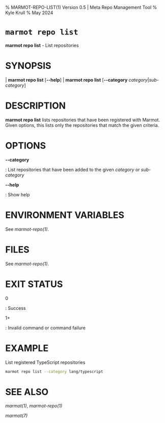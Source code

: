 % MARMOT-REPO-LIST(1) Version 0.5 | Meta Repo Management Tool
% Kyle Krull
% May 2024

# `marmot repo list`

**marmot repo list** - List repositories

# SYNOPSIS

| **marmot repo list** [**\-\-help**]
| **marmot repo list** [**\-\-category** *category*|*sub-category*]

# DESCRIPTION

**marmot repo list** lists repositories that have been registered with Marmot. Given options, this
lists only the repositories that match the given criteria.

# OPTIONS

**\-\-category**

: List repositories that have been added to the given *category* or *sub-category*

**-\-help**

: Show help

# ENVIRONMENT VARIABLES

See *marmot-repo(1)*.

# FILES

See *marmot-repo(1)*.

# EXIT STATUS

0

: Success

1+

: Invalid command or command failure

# EXAMPLE

List registered TypeScript repositories

```sh
marmot repo list --category lang/typescript
```

# SEE ALSO

*marmot(1)*, *marmot-repo(1)*

*marmot(7)*
